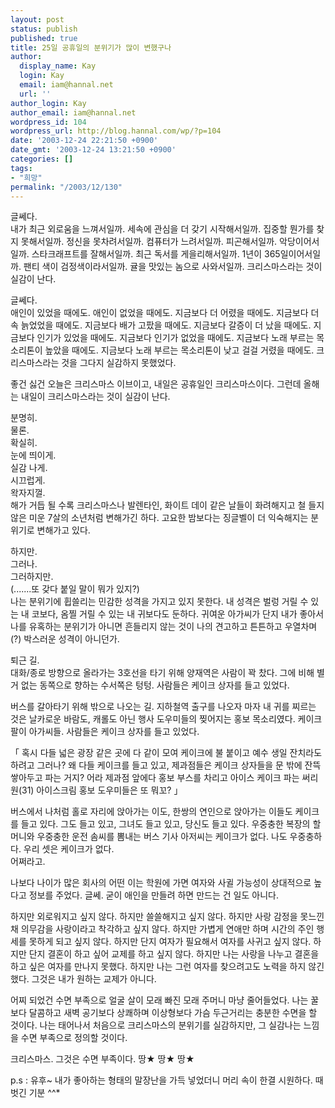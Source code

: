 ```yaml
---
layout: post
status: publish
published: true
title: 25일 공휴일의 분위기가 많이 변했구나
author:
  display_name: Kay
  login: Kay
  email: iam@hannal.net
  url: ''
author_login: Kay
author_email: iam@hannal.net
wordpress_id: 104
wordpress_url: http://blog.hannal.com/wp/?p=104
date: '2003-12-24 22:21:50 +0900'
date_gmt: '2003-12-24 13:21:50 +0900'
categories: []
tags:
- "희망"
permalink: "/2003/12/130"
---
```

<p>글쎄다.<br />
내가 최근 외로움을 느껴서일까. 세속에 관심을 더 갖기 시작해서일까. 집중할 뭔가를 찾지 못해서일까. 정신을 못차려서일까. 컴퓨터가 느려서일까. 피곤해서일까. 악당이어서일까. 스타크래프트를 잘해서일까. 최근 독서를 게을리해서일까. 1년이 365일이어서일까. 팬티 색이 검정색이라서일까. 귤을 맛있는 놈으로 사와서일까. 크리스마스라는 것이 실감이 난다.</p>
<p>글쎄다.<br />
애인이 있었을 때에도. 애인이 없었을 때에도. 지금보다 더 어렸을 때에도. 지금보다 더 속 늙었었을 때에도. 지금보다 배가 고팠을 때에도. 지금보다 갈증이 더 났을 때에도. 지금보다 인기가 있었을 때에도. 지금보다 인기가 없었을 때에도. 지금보다 노래 부르는 목소리톤이 높았을 때에도. 지금보다 노래 부르는 목소리톤이 낮고 걸걸 거렸을 때에도. 크리스마스라는 것을 그다지 실감하지 못했었다.</p>
<p>좋건 싫건 오늘은 크리스마스 이브이고, 내일은 공휴일인 크리스마스이다. 그런데 올해는 내일이 크리스마스라는 것이 실감이 난다.</p>
<p>분명히.<br />
물론.<br />
확실히.<br />
눈에 띄이게.<br />
실감 나게.<br />
시끄럽게.<br />
왁자지껄.<br />
해가 거듭 될 수록 크리스마스나 발렌타인, 화이트 데이 같은 날들이 화려해지고 철 들지 않은 미운 7살의 소년처럼 변해가긴 하다. 고요한 밤보다는 징글벨이 더 익숙해지는 분위기로 변해가고 있다.</p>
<p>하지만.<br />
그러나.<br />
그러하지만.<br />
(.......또 갖다 붙일 말이 뭐가 있지?)<br />
나는 분위기에 휩쓸리는 민감한 성격을 가지고 있지 못한다. 내 성격은 벌렁 거릴 수 있는 내 코보다, 옴찔 거릴 수 있는 내 귀보다도 둔하다. 귀여운 아가씨가 단지 내가 좋아서 나를 유혹하는 분위기가 아니면 흔들리지 않는 것이 나의 견고하고 튼튼하고 우열차며(?) 박스러운 성격이 아니던가.</p>
<p>퇴근 길.<br />
대화/종로 방향으로 올라가는 3호선을 타기 위해 양재역은 사람이 꽉 찼다. 그에 비해 별 거 없는 동쪽으로 향하는 수서쪽은 텅텅. 사람들은 케이크 상자를 들고 있었다.</p>
<p>버스를 갈아타기 위해 밖으로 나오는 길. 지하철역 출구를 나오자 마자 내 귀를 찌르는 것은 날카로운 바람도, 캐롤도 아닌 행사 도우미들의 찢어지는 홍보 목소리였다. 케이크 팔이 아가씨들. 사람들은 케이크 상자를 들고 있었다.</p>
<p>「 혹시 다들 넓은 광장 같은 곳에 다 같이 모여 케이크에 불 붙이고 예수 생일 잔치라도 하려고 그러나? 왜 다들 케이크를 들고 있고, 제과점들은 케이크 상자들을 문 밖에 잔뜩 쌓아두고 파는 거지? 어라 제과점 앞에다 홍보 부스를 차리고 아이스 케이크 파는 써리원(31) 아이스크림 홍보 도우미들은 또 뭐꼬? 」</p>
<p>버스에서 나처럼 홀로 자리에 앉아가는 이도, 한쌍의 연인으로 앉아가는 이들도 케이크를 들고 있다. 그도 들고 있고, 그녀도 들고 있고, 당신도 들고 있다. 우중충한 복장의 할머니와 우중충한 운전 솜씨를 뽐내는 버스 기사 아저씨는 케이크가 없다. 나도 우중충하다. 우리 셋은 케이크가 없다.<br />
어쩌라고.</p>
<p>나보다 나이가 많은 회사의 어떤 이는 학원에 가면 여자와 사귈 가능성이 상대적으로 높다고 정보를 주었다. 글쎄. 굳이 애인을 만들려 하면 만드는 건 일도 아니다.</p>
<p>하지만 외로워지고 싶지 않다. 하지만 쓸쓸해지고 싶지 않다. 하지만 사랑 감정을 못느낀 채 의무감을 사랑이라고 착각하고 싶지 않다. 하지만 가볍게 연애만 하며 시간의 주인 행세를 못하게 되고 싶지 않다. 하지만 단지 여자가 필요해서 여자를 사귀고 싶지 않다. 하지만 단지 결혼이 하고 싶어 교제를 하고 싶지 않다. 하지만 나는 사랑을 나누고 결혼을 하고 싶은 여자를 만나지 못했다. 하지만 나는 그런 여자를 찾으려고도 노력을 하지 않긴 했다. 그것은 내가 원하는 교제가 아니다.</p>
<p>어찌 되었건 수면 부족으로 얼굴 살이 모래 빠진 모래 주머니 마냥 줄어들었다. 나는 꿀보다 달콤하고 새벽 공기보다 상쾌하며 이상형보다 가슴 두근거리는 충분한 수면을 할 것이다. 나는 태어나서 처음으로 크리스마스의 분위기를 실감하지만, 그 실감나는 느낌을 수면 부족으로 정의할 것이다.</p>
<p>크리스마스. 그것은 수면 부족이다. 땅★ 땅★ 땅★</p>
<p>p.s : 유후~ 내가 좋아하는 형태의 말장난을 가득 넣었더니 머리 속이 한결 시원하다. 때 벗긴 기분 ^^*</p>
